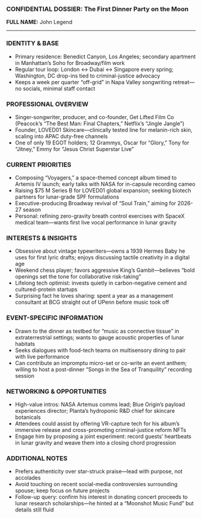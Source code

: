 ### CONFIDENTIAL DOSSIER: The First Dinner Party on the Moon

**FULL NAME:** John Legend

---
### IDENTITY & BASE
- Primary residence: Benedict Canyon, Los Angeles; secondary apartment in Manhattan’s Soho for Broadway/film work
- Regular tour loop: London ↔ Dubai ↔ Singapore every spring; Washington, DC drop-ins tied to criminal-justice advocacy
- Keeps a week per quarter “off-grid” in Napa Valley songwriting retreat—no socials, minimal staff contact

### PROFESSIONAL OVERVIEW
- Singer-songwriter, producer, and co-founder, Get Lifted Film Co (Peacock’s “The Best Man: Final Chapters,” Netflix’s “Jingle Jangle”)
- Founder, LOVED01 Skincare—clinically tested line for melanin-rich skin, scaling into APAC duty-free channels
- One of only 19 EGOT holders; 12 Grammys, Oscar for “Glory,” Tony for “Jitney,” Emmy for “Jesus Christ Superstar Live”

### CURRENT PRIORITIES
- Composing “Voyagers,” a space-themed concept album timed to Artemis IV launch; early talks with NASA for in-capsule recording cameo
- Raising $75 M Series B for LOVED01 global expansion; seeking biotech partners for lunar-grade SPF formulations
- Executive-producing Broadway revival of “Soul Train,” aiming for 2026-27 season
- Personal: refining zero-gravity breath control exercises with SpaceX medical team—wants first live vocal performance in lunar gravity

### INTERESTS & INSIGHTS
- Obsessive about vintage typewriters—owns a 1939 Hermes Baby he uses for first lyric drafts; enjoys discussing tactile creativity in a digital age
- Weekend chess player; favors aggressive King’s Gambit—believes “bold openings set the tone for collaborative risk-taking”
- Lifelong tech optimist: invests quietly in carbon-negative cement and cultured-protein startups
- Surprising fact he loves sharing: spent a year as a management consultant at BCG straight out of UPenn before music took off

### EVENT-SPECIFIC INFORMATION
- Drawn to the dinner as testbed for “music as connective tissue” in extraterrestrial settings; wants to gauge acoustic properties of lunar habitats
- Seeks dialogues with food-tech teams on multisensory dining to pair with live performance
- Can contribute an impromptu micro-set or co-write an event anthem; willing to host a post-dinner “Songs in the Sea of Tranquility” recording session

### NETWORKING & OPPORTUNITIES
- High-value intros: NASA Artemus comms lead; Blue Origin’s payload experiences director; Planta’s hydroponic R&D chief for skincare botanicals
- Attendees could assist by offering VR-capture tech for his album’s immersive release and cross-promoting criminal-justice reform NFTs
- Engage him by proposing a joint experiment: record guests’ heartbeats in lunar gravity and weave them into a closing chord progression

### ADDITIONAL NOTES
- Prefers authenticity over star-struck praise—lead with purpose, not accolades
- Avoid touching on recent social-media controversies surrounding spouse; keep focus on future projects
- Follow-up query: confirm his interest in donating concert proceeds to lunar research scholarships—he hinted at a “Moonshot Music Fund” but details still fluid